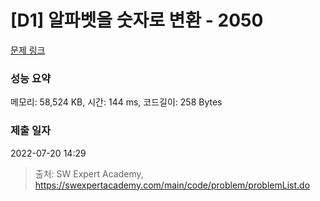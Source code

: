 # [D1] 알파벳을 숫자로 변환 - 2050 

[문제 링크](https://swexpertacademy.com/main/code/problem/problemDetail.do?contestProbId=AV5QLGxKAzQDFAUq) 

### 성능 요약

메모리: 58,524 KB, 시간: 144 ms, 코드길이: 258 Bytes

### 제출 일자

2022-07-20 14:29



> 출처: SW Expert Academy, https://swexpertacademy.com/main/code/problem/problemList.do